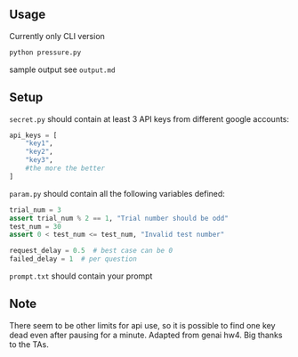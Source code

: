 ## Usage
Currently only CLI version
```bash
python pressure.py
```

sample output see `output.md`

## Setup
`secret.py` should contain at least 3 API keys from different google accounts:
```python
api_keys = [
    "key1",
    "key2",
    "key3",
    #the more the better
]
```
`param.py` should contain all the following variables defined:
```python
trial_num = 3
assert trial_num % 2 == 1, "Trial number should be odd"
test_num = 30
assert 0 < test_num <= test_num, "Invalid test number"

request_delay = 0.5  # best case can be 0
failed_delay = 1  # per question
```

`prompt.txt` should contain your prompt

## Note
There seem to be other limits for api use, so it is possible to find one key dead even after pausing for a minute. 
Adapted from genai hw4. Big thanks to the TAs.
